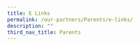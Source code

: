 ```yaml
---
title: E Links
permalink: /our-partners/Parents/e-links/
description: ""
third_nav_title: Parents
---
```

